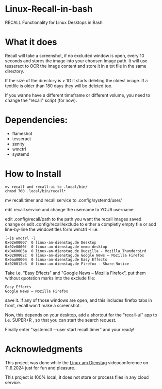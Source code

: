 # Linux-Recall-in-bash

RECALL Functionality for Linux Desktops in Bash 

# What it does

Recall will take a screenshot, if no excluded window is open, every 10 seconds and stores the image into your choosen Image path.
It will use tesseract to OCR the image content and store it in a txt file in the same directory.

If the size of the directory is > 1G it starts deleting the oldest image. 
If a textfile is older than 180 days they will be deleted too.

If you wanne have a different timeframe or different volume, you need to change the "recall" script (for now).

# Dependencies:

- flameshot
- tesseract
- zenity
- wmctrl
- systemd

# How to Install

```
mv recall and recall-ui to .local/bin/
chmod 700 .local/bin/recall*
```

mv recall.timer and recall.service to .config/systemd/user/

edit recall.service and change the username to YOUR username

edit .config/recall/path to the path you want the recall images saved.
change or edit .config/recall/exclude to either a completly empty file or add line-by-line the windowtitles form wmctrl -l i.e.

```
[~]$ wmctrl -l
0x02e00007  0 linux-am-dienstag.de Desktop
0x02e0000f  0 linux-am-dienstag.de nemo-desktop
0x0460003a  0 linux-am-dienstag.de Bugzilla - Mozilla Thunderbird
0x0200002c  0 linux-am-dienstag.de Google News – Mozilla Firefox
0x0aa00004  0 linux-am-dienstag.de Easy Effects
0x020012e3  0 linux-am-dienstag.de Firefox - Share-Notice
```

Take i.e. "Easy Effects" and "Google News – Mozilla Firefox", put them without quotation marks into the exclude file:

```
Easy Effects
Google News – Mozilla Firefox
```

save it. If any of those windows are open, and this includes firefox tabs in front, recall won't make a screenshot.

Now, this depends on your desktop, add a shortcut for the "recall-ui" app to i.e. SUPER+R , so that you can start the search request.

Finally enter "systemctl --user start recall.timer" and your ready!

# Acknowledgments

This project was done while the [Linux am Dienstag](https://linux-am-dienstag.de) videoconference on 11.6.2024 just for fun and pleasure. 

This project is 100% local, it does not store or process files in any cloud service.
